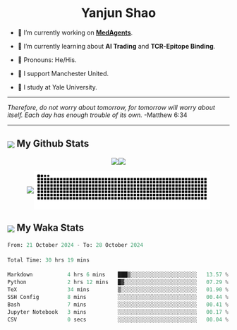 

<h1 align="center">Yanjun Shao</h1>

- 🐒 I’m currently working on **[MedAgents](https://github.com/gersteinlab/MedAgents)**.

- 🦧 I’m currently learning about **AI Trading** and **TCR-Epitope Binding**.

- 🦍 Pronouns: He/His.

- 👹 I support Manchester United.

- 🐶 I study at Yale University.

---

<i> Therefore, do not worry about tomorrow, for tomorrow will worry about itself. Each day has enough trouble of its own. </i> -Matthew 6:34

---

<h2><img src="https://emojis.slackmojis.com/emojis/images/1579216111/7550/pikachu_wave.gif?1579216111" align="center" width="28" /> My Github Stats</h2>

<p align="center"><img align="center" src = "https://github-readme-stats.vercel.app/api?username=super-dainiu&show_icons=true&count_private=true&theme=tokyonight&hide=issues&line_height=30" width="400px"><img align="center" src = "https://github-readme-streak-stats.herokuapp.com/?user=super-dainiu&theme=tokyonight" width="400px"></p>

<p align="center"><img align="center" width="400px" src="https://github-readme-stats.vercel.app/api/top-langs/?username=super-dainiu&layout=compact&theme=tokyonight&hide=html,tex,jupyter%20notebook"><img align="center" width="400px" src="https://github.com/super-dainiu/super-dainiu/blob/output/github-contribution-grid-snake.svg"></p>

<h2><img src="https://emojis.slackmojis.com/emojis/images/1579216111/7550/pikachu_wave.gif?1579216111" align="center" width="28" /> My Waka Stats</h2>

<!--START_SECTION:waka-->

```python
From: 21 October 2024 - To: 28 October 2024

Total Time: 30 hrs 19 mins

Markdown           4 hrs 6 mins    ███▒░░░░░░░░░░░░░░░░░░░░░   13.57 %
Python             2 hrs 12 mins   █▓░░░░░░░░░░░░░░░░░░░░░░░   07.29 %
TeX                34 mins         ▒░░░░░░░░░░░░░░░░░░░░░░░░   01.90 %
SSH Config         8 mins          ░░░░░░░░░░░░░░░░░░░░░░░░░   00.44 %
Bash               7 mins          ░░░░░░░░░░░░░░░░░░░░░░░░░   00.41 %
Jupyter Notebook   3 mins          ░░░░░░░░░░░░░░░░░░░░░░░░░   00.17 %
CSV                0 secs          ░░░░░░░░░░░░░░░░░░░░░░░░░   00.04 %
```

<!--END_SECTION:waka-->
